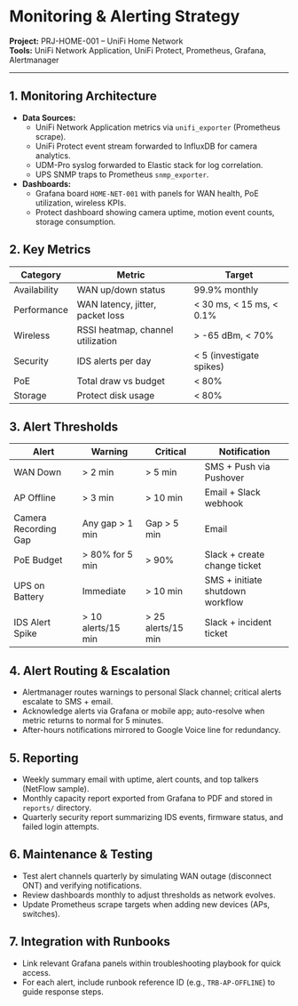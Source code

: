 # Monitoring & Alerting Strategy
**Project:** PRJ-HOME-001 – UniFi Home Network  \
**Tools:** UniFi Network Application, UniFi Protect, Prometheus, Grafana, Alertmanager

---

## 1. Monitoring Architecture
- **Data Sources:**
  - UniFi Network Application metrics via `unifi_exporter` (Prometheus scrape).
  - UniFi Protect event stream forwarded to InfluxDB for camera analytics.
  - UDM-Pro syslog forwarded to Elastic stack for log correlation.
  - UPS SNMP traps to Prometheus `snmp_exporter`.
- **Dashboards:**
  - Grafana board `HOME-NET-001` with panels for WAN health, PoE utilization, wireless KPIs.
  - Protect dashboard showing camera uptime, motion event counts, storage consumption.

## 2. Key Metrics
| Category | Metric | Target |
| --- | --- | --- |
| Availability | WAN up/down status | 99.9% monthly |
| Performance | WAN latency, jitter, packet loss | < 30 ms, < 15 ms, < 0.1% |
| Wireless | RSSI heatmap, channel utilization | > -65 dBm, < 70% |
| Security | IDS alerts per day | < 5 (investigate spikes) |
| PoE | Total draw vs budget | < 80% |
| Storage | Protect disk usage | < 80% |

## 3. Alert Thresholds
| Alert | Warning | Critical | Notification |
| --- | --- | --- | --- |
| WAN Down | > 2 min | > 5 min | SMS + Push via Pushover |
| AP Offline | > 3 min | > 10 min | Email + Slack webhook |
| Camera Recording Gap | Any gap > 1 min | Gap > 5 min | Email |
| PoE Budget | > 80% for 5 min | > 90% | Slack + create change ticket |
| UPS on Battery | Immediate | > 10 min | SMS + initiate shutdown workflow |
| IDS Alert Spike | > 10 alerts/15 min | > 25 alerts/15 min | Slack + incident ticket |

## 4. Alert Routing & Escalation
- Alertmanager routes warnings to personal Slack channel; critical alerts escalate to SMS + email.
- Acknowledge alerts via Grafana or mobile app; auto-resolve when metric returns to normal for 5 minutes.
- After-hours notifications mirrored to Google Voice line for redundancy.

## 5. Reporting
- Weekly summary email with uptime, alert counts, and top talkers (NetFlow sample).
- Monthly capacity report exported from Grafana to PDF and stored in `reports/` directory.
- Quarterly security report summarizing IDS events, firmware status, and failed login attempts.

## 6. Maintenance & Testing
- Test alert channels quarterly by simulating WAN outage (disconnect ONT) and verifying notifications.
- Review dashboards monthly to adjust thresholds as network evolves.
- Update Prometheus scrape targets when adding new devices (APs, switches).

## 7. Integration with Runbooks
- Link relevant Grafana panels within troubleshooting playbook for quick access.
- For each alert, include runbook reference ID (e.g., `TRB-AP-OFFLINE`) to guide response steps.

